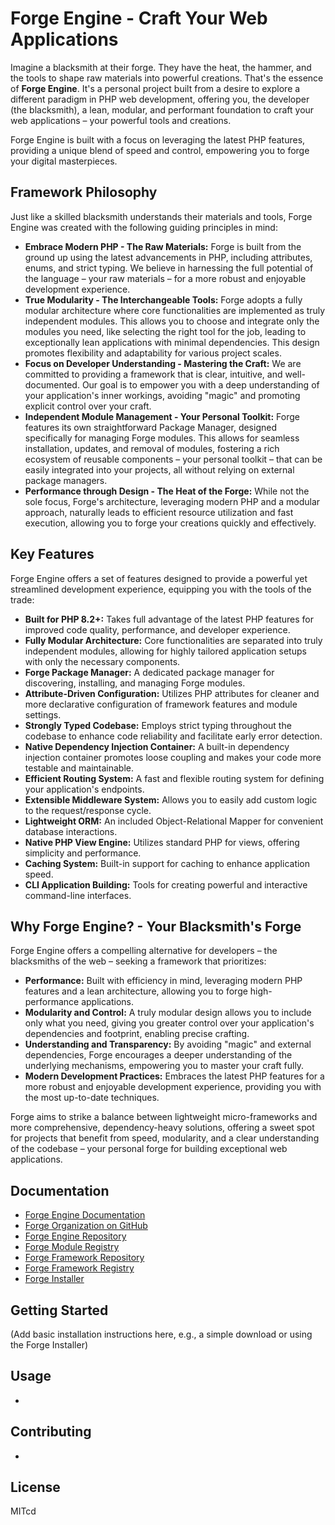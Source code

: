 # Forge Engine - Craft Your Web Applications

Imagine a blacksmith at their forge. They have the heat, the hammer, and the tools to shape raw materials into powerful creations. That's the essence of **Forge Engine**. It's a personal project built from a desire to explore a different paradigm in PHP web development, offering you, the developer (the blacksmith), a lean, modular, and performant foundation to craft your web applications – your powerful tools and creations.

Forge Engine is built with a focus on leveraging the latest PHP features, providing a unique blend of speed and control, empowering you to forge your digital masterpieces.

## Framework Philosophy

Just like a skilled blacksmith understands their materials and tools, Forge Engine was created with the following guiding principles in mind:

* **Embrace Modern PHP - The Raw Materials:** Forge is built from the ground up using the latest advancements in PHP, including attributes, enums, and strict typing. We believe in harnessing the full potential of the language – your raw materials – for a more robust and enjoyable development experience.
* **True Modularity - The Interchangeable Tools:** Forge adopts a fully modular architecture where core functionalities are implemented as truly independent modules. This allows you to choose and integrate only the modules you need, like selecting the right tool for the job, leading to exceptionally lean applications with minimal dependencies. This design promotes flexibility and adaptability for various project scales.
* **Focus on Developer Understanding - Mastering the Craft:** We are committed to providing a framework that is clear, intuitive, and well-documented. Our goal is to empower you with a deep understanding of your application's inner workings, avoiding "magic" and promoting explicit control over your craft.
* **Independent Module Management - Your Personal Toolkit:** Forge features its own straightforward Package Manager, designed specifically for managing Forge modules. This allows for seamless installation, updates, and removal of modules, fostering a rich ecosystem of reusable components – your personal toolkit – that can be easily integrated into your projects, all without relying on external package managers.
* **Performance through Design - The Heat of the Forge:** While not the sole focus, Forge's architecture, leveraging modern PHP and a modular approach, naturally leads to efficient resource utilization and fast execution, allowing you to forge your creations quickly and effectively.

## Key Features

Forge Engine offers a set of features designed to provide a powerful yet streamlined development experience, equipping you with the tools of the trade:

* **Built for PHP 8.2+:** Takes full advantage of the latest PHP features for improved code quality, performance, and developer experience.
* **Fully Modular Architecture:** Core functionalities are separated into truly independent modules, allowing for highly tailored application setups with only the necessary components.
* **Forge Package Manager:** A dedicated package manager for discovering, installing, and managing Forge modules.
* **Attribute-Driven Configuration:** Utilizes PHP attributes for cleaner and more declarative configuration of framework features and module settings.
* **Strongly Typed Codebase:** Employs strict typing throughout the codebase to enhance code reliability and facilitate early error detection.
* **Native Dependency Injection Container:** A built-in dependency injection container promotes loose coupling and makes your code more testable and maintainable.
* **Efficient Routing System:** A fast and flexible routing system for defining your application's endpoints.
* **Extensible Middleware System:** Allows you to easily add custom logic to the request/response cycle.
* **Lightweight ORM:** An included Object-Relational Mapper for convenient database interactions.
* **Native PHP View Engine:** Utilizes standard PHP for views, offering simplicity and performance.
* **Caching System:** Built-in support for caching to enhance application speed.
* **CLI Application Building:** Tools for creating powerful and interactive command-line interfaces.

## Why Forge Engine? - Your Blacksmith's Forge

Forge Engine offers a compelling alternative for developers – the blacksmiths of the web – seeking a framework that prioritizes:

* **Performance:** Built with efficiency in mind, leveraging modern PHP features and a lean architecture, allowing you to forge high-performance applications.
* **Modularity and Control:** A truly modular design allows you to include only what you need, giving you greater control over your application's dependencies and footprint, enabling precise crafting.
* **Understanding and Transparency:** By avoiding "magic" and external dependencies, Forge encourages a deeper understanding of the underlying mechanisms, empowering you to master your craft fully.
* **Modern Development Practices:** Embraces the latest PHP features for a more robust and enjoyable development experience, providing you with the most up-to-date techniques.

Forge aims to strike a balance between lightweight micro-frameworks and more comprehensive, dependency-heavy solutions, offering a sweet spot for projects that benefit from speed, modularity, and a clear understanding of the codebase – your personal forge for building exceptional web applications.

## Documentation

- [Forge Engine Documentation](https://forge-engine.github.io/)
- [Forge Organization on GitHub](https://github.com/forge-engine/forge)
- [Forge Engine Repository](https://github.com/forge-engine/forge)
- [Forge Module Registry](https://github.com/forge-engine/modules/)
- [Forge Framework Repository](https://github.com/forge-engine/framework)
- [Forge Framework Registry](https://github.com/forge-engine/framework-registry)
- [Forge Installer](https://github.com/forge-engine/installer)

## Getting Started

(Add basic installation instructions here, e.g., a simple download or using the Forge Installer)

## Usage

-

## Contributing

-

## License

MITcd